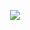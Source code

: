 <p  align="center"> <img src="https://user-images.githubusercontent.com/83976212/198370982-63ca4552-656d-4eb4-881a-ce4c170e0b9d.png"></p>
